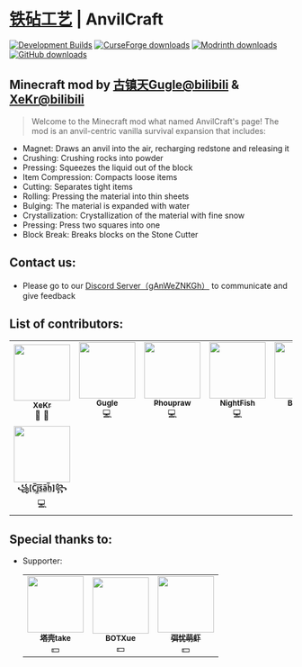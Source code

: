 # [铁砧工艺](./README.md) | AnvilCraft

[![Development Builds](https://github.com/Gu-ZT/AnvilCraftMod/actions/workflows/ci.yml/badge.svg)](https://github.com/Gu-ZT/AnvilCraftMod/actions/workflows/ci.yml)
[![CurseForge downloads](http://cf.way2muchnoise.eu/full_986251_downloads.svg)](https://www.curseforge.com/minecraft/mc-mods/anvilcraft)
[![Modrinth downloads](https://img.shields.io/modrinth/dt/anvilcraft?color=00AF5C&label=Modrinth%20downloads&logo=modrinth)](https://modrinth.com/mod/anvilcraft)
[![GitHub downloads](https://img.shields.io/github/downloads/Gu-ZT/AnvilCraftMod/total?label=Github%20downloads&logo=github)](https://github.com/Gu-ZT/AnvilCraftMod/releases)

## Minecraft mod by [古镇天Gugle@bilibili](https://space.bilibili.com/19822751) & [XeKr@bilibili](https://space.bilibili.com/5930630)

> Welcome to the Minecraft mod what named AnvilCraft's page! The mod is an anvil-centric vanilla survival expansion that
> includes:

* Magnet: Draws an anvil into the air, recharging redstone and releasing it
* Crushing: Crushing rocks into powder
* Pressing: Squeezes the liquid out of the block
* Item Compression: Compacts loose items
* Cutting: Separates tight items
* Rolling: Pressing the material into thin sheets
* Bulging: The material is expanded with water
* Crystallization: Crystallization of the material with fine snow
* Pressing: Press two squares into one
* Block Break: Breaks blocks on the Stone Cutter

## Contact us:

* Please go to our [Discord Server（gAnWeZNKGh）](https://discord.com/invite/gAnWeZNKGh) to communicate and give feedback

## List of contributors:

<!--suppress HtmlDeprecatedAttribute -->
<table>
  <tr>
    <td align="center"><a href="https://github.com/XeKr"><img src="https://avatars.githubusercontent.com/u/45423407?v=4?v=100&s=100" width="100px;" height="100px" alt=""/><br /><sub><b>XeKr</b></sub></a><br /><a title="Design">🎨</a> <a title="Ideas, Planning, & Feedback">🤔</a></td>
    <td align="center"><a href="https://github.com/Gu-ZT"><img src="https://avatars.githubusercontent.com/u/34372427?v=100&s=100" width="100px" height="100px" alt=""/><br /><sub><b>Gugle</b></sub></a><br /><a title="Code">💻</a></td>
    <td align="center"><a href="https://github.com/Phoupraw"><img src="https://avatars.githubusercontent.com/u/50520903?v=100&s=100" width="100px" height="100px" alt=""/><br /><sub><b>Phoupraw</b></sub></a><br /><a title="Code">💻</a></td>
    <td align="center"><a href="https://github.com/dmzz-yyhyy"><img src="https://avatars.githubusercontent.com/u/101402767?v=100&s=100" width="100px" height="100px" alt=""/><br /><sub><b>NightFish</b></sub></a><br /><a title="Code">💻</a></td>
    <td align="center"><a href="https://github.com/BOTXue"><img src="https://avatars.githubusercontent.com/u/104829942?v=100&s=100" width="100px" height="100px" alt=""/><br /><sub><b>BOTXue</b></sub></a><br /><a title="Translate">🌏</a></td>
    <td align="center"><a href="https://github.com/YocyCraft"><img src="https://avatars.githubusercontent.com/u/80801884?v=100&s=100" width="100px" height="100px" alt=""/><br /><sub><b>YocyCraft</b></sub></a><br /><a title="Code">💻</a></td>
  </tr>
  <tr>
    <td align="center"><a href="https://github.com/Cjsah"><img src="https://avatars.githubusercontent.com/u/46415647?v=4?s=100" width="100px" height="100px" alt=""/><br /><sub><b>꧁[C̲̅j̲̅s̲̅a̲̅h̲̅]꧂</b></sub></a><br /><a title="Code">💻</a></td>
  </tr>
</table>

## Special thanks to:

* Supporter:
  <table>
  <tr>
    <td align="center"><a href="https://space.bilibili.com/13029727"><img src="https://i1.hdslb.com/bfs/face/c18a515409c357bea5de096f5af5eef3ffdc6f75.jpg" width="100px" height="100px" alt=""/><br /><sub><b>塔壳take</b></sub></a><br /><a title="Money">💵</a></td>
    <td align="center"><a href="https://space.bilibili.com/17486924"><img src="https://i2.hdslb.com/bfs/face/cab0b2fc2af9f2156af1783de27d6636049cc2b9.jpg" width="100px" height="100px" alt=""/><br /><sub><b>BOTXue</b></sub></a><br /><a title="Money">💵</a></td>
    <td align="center"><a href="https://space.bilibili.com/509257288"><img src="https://i1.hdslb.com/bfs/face/2489833c76a9888fb896459a2cf550747abbf2df.jpg" width="100px" height="100px" alt=""/><br /><sub><b>弭忧萌虾</b></sub></a><br /><a title="Money">💵</a></td>
  </tr>
  </table>
